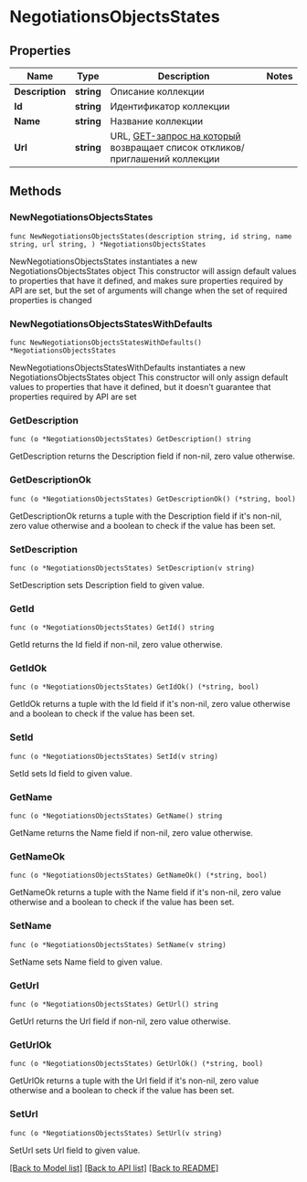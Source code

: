 # NegotiationsObjectsStates

## Properties

Name | Type | Description | Notes
------------ | ------------- | ------------- | -------------
**Description** | **string** | Описание коллекции | 
**Id** | **string** | Идентификатор коллекции | 
**Name** | **string** | Название коллекции | 
**Url** | **string** | URL, [GET-запрос на который](https://github.com/hhru/api/blob/master/docs/employer_negotiations.md#negotiations-list) возвращает список откликов/приглашений коллекции  | 

## Methods

### NewNegotiationsObjectsStates

`func NewNegotiationsObjectsStates(description string, id string, name string, url string, ) *NegotiationsObjectsStates`

NewNegotiationsObjectsStates instantiates a new NegotiationsObjectsStates object
This constructor will assign default values to properties that have it defined,
and makes sure properties required by API are set, but the set of arguments
will change when the set of required properties is changed

### NewNegotiationsObjectsStatesWithDefaults

`func NewNegotiationsObjectsStatesWithDefaults() *NegotiationsObjectsStates`

NewNegotiationsObjectsStatesWithDefaults instantiates a new NegotiationsObjectsStates object
This constructor will only assign default values to properties that have it defined,
but it doesn't guarantee that properties required by API are set

### GetDescription

`func (o *NegotiationsObjectsStates) GetDescription() string`

GetDescription returns the Description field if non-nil, zero value otherwise.

### GetDescriptionOk

`func (o *NegotiationsObjectsStates) GetDescriptionOk() (*string, bool)`

GetDescriptionOk returns a tuple with the Description field if it's non-nil, zero value otherwise
and a boolean to check if the value has been set.

### SetDescription

`func (o *NegotiationsObjectsStates) SetDescription(v string)`

SetDescription sets Description field to given value.


### GetId

`func (o *NegotiationsObjectsStates) GetId() string`

GetId returns the Id field if non-nil, zero value otherwise.

### GetIdOk

`func (o *NegotiationsObjectsStates) GetIdOk() (*string, bool)`

GetIdOk returns a tuple with the Id field if it's non-nil, zero value otherwise
and a boolean to check if the value has been set.

### SetId

`func (o *NegotiationsObjectsStates) SetId(v string)`

SetId sets Id field to given value.


### GetName

`func (o *NegotiationsObjectsStates) GetName() string`

GetName returns the Name field if non-nil, zero value otherwise.

### GetNameOk

`func (o *NegotiationsObjectsStates) GetNameOk() (*string, bool)`

GetNameOk returns a tuple with the Name field if it's non-nil, zero value otherwise
and a boolean to check if the value has been set.

### SetName

`func (o *NegotiationsObjectsStates) SetName(v string)`

SetName sets Name field to given value.


### GetUrl

`func (o *NegotiationsObjectsStates) GetUrl() string`

GetUrl returns the Url field if non-nil, zero value otherwise.

### GetUrlOk

`func (o *NegotiationsObjectsStates) GetUrlOk() (*string, bool)`

GetUrlOk returns a tuple with the Url field if it's non-nil, zero value otherwise
and a boolean to check if the value has been set.

### SetUrl

`func (o *NegotiationsObjectsStates) SetUrl(v string)`

SetUrl sets Url field to given value.



[[Back to Model list]](../README.md#documentation-for-models) [[Back to API list]](../README.md#documentation-for-api-endpoints) [[Back to README]](../README.md)


